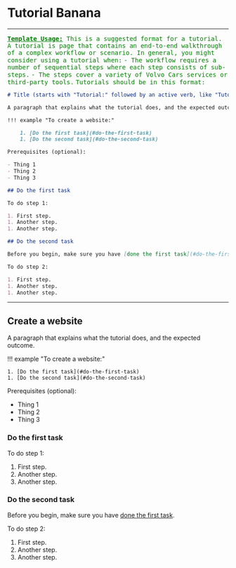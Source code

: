 # Tutorial Banana

<hr>
<span style="color:green">
<tt><b><u>Template Usage:</u></b> This is a suggested format for a tutorial. A tutorial is page that contains an end-to-end walkthrough of a complex workflow or scenario.  In general, you might consider using a tutorial when:</tt>
</span>

<span style="color:green">
<tt>- The workflow requires a number of sequential steps where each step consists of sub-steps.</tt>
</span>

<span style="color:green">
<tt>- The steps cover a variety of Volvo Cars services or third-party tools.</tt>
</span>

<span style="color:green">
<tt>Tutorials should be in this format:</tt>
</span>

```markdown
# Title (starts with "Tutorial:" followed by an active verb, like "Tutorial: Create a website")

A paragraph that explains what the tutorial does, and the expected outcome.

!!! example "To create a website:"

    1. [Do the first task](#do-the-first-task)
    1. [Do the second task](#do-the-second-task)

Prerequisites (optional):

- Thing 1
- Thing 2
- Thing 3

## Do the first task

To do step 1:

1. First step.
1. Another step.
1. Another step.

## Do the second task

Before you begin, make sure you have [done the first task](#do-the-first-task).

To do step 2:

1. First step.
1. Another step.
1. Another step.
```

<hr>

## Create a website

A paragraph that explains what the tutorial does, and the expected outcome.

!!! example "To create a website:"

    1. [Do the first task](#do-the-first-task)
    1. [Do the second task](#do-the-second-task)

Prerequisites (optional):

- Thing 1
- Thing 2
- Thing 3

### Do the first task

To do step 1:

1. First step.
1. Another step.
1. Another step.

### Do the second task

Before you begin, make sure you have [done the first task](#do-the-first-task).

To do step 2:

1. First step.
1. Another step.
1. Another step.
